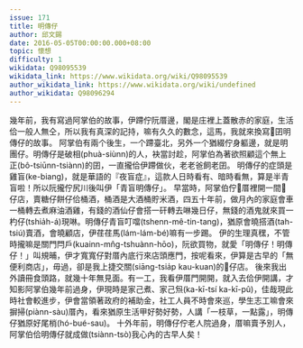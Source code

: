 ```yaml
---
issue: 171
title: 明傳仔
author: 邱文錫
date: 2016-05-05T00:00:00.000+08:00
topic: 懷想
difficulty: 1
wikidata: Q98095539
wikidata_link: https://www.wikidata.org/wiki/Q98095539
author_wikidata_link: https://www.wikidata.org/wiki/undefined
author_wikidata: Q98096294
---
```

幾年前，我有寫過阿掌伯的故事，伊蹛佇阮厝邊，閣是庄裡上蓋散赤的家庭，生活佮一般人無仝，所以我有真深的記持，嘛有久久的數念，這馬，我就來換寫𪜶囝明傳仔的故事。
阿掌伯有兩个後生，一个蹛臺北，另外一个猶綴佇身軀邊，就是明團仔。明傳仔是破相(phuà-siùnn)的人，袂當討趁，阿掌伯為著欲照顧這个無上正(bô-tsiūnn-tsiànn)的囝，一直攏佮伊蹛做伙，老老爸飼老囝。
明傳仔的症頭是雞盲(ke-biang)，就是華語的『夜盲症』，這款人日時看有、暗時看無，算是半青盲啦！所以阮攏佇尻川後叫伊「青盲明傳仔」。
早當時，阿掌伯佇𪜶厝裡開一間𥴊仔店，賣糖仔餅仔佮桶酒，桶酒是大酒桶貯米酒，四五十年前，做月內的家庭會車一桶轉去煮麻油酒雞，有錢的酒仙仔會搭一矸轉去啉幾日仔，無錢的酒鬼就來買一杓仔(tshia̍h-á)現啉。明傳仔青盲叮噹(tshenn-mê-tin-tang)，猶原會曉搭酒(tah-tsiú)賣酒，會曉顧店，伊荏荏馬(lám-lám-bé)嘛有一步踢。
伊的生理真䆀，不管時攏嘛是關門閂戶(kuainn-mn̂g-tshuànn-hōo)，阮欲買物，就愛「明傳仔！明傳仔！」叫規晡，伊才寬寬仔對厝內底行來店頭應門，按呢看來，伊算是古早的「無便利商店」，毋過，卻是我上捷交關(siāng-tsia̍p kau-kuan)的𥴊仔店。
後來我出外讀冊食頭路，就幾十年無見面。有一工，我看伊厝門開開，就入去佮伊開講，才知影阿掌伯幾年前過身，伊現時是家己煮、家己炰(ka-kī-tsí ka-kī-pû)，佳哉現此時社會較進步，伊會當領著政府的補助金，社工人員不時會來巡，學生志工嘛會來摒掃(piànn-sàu)厝內，看來猶原生活甲好勢好勢，人講「一枝草，一點露」，明傳仔猶原好尾梢(hó-bué-sau)。
十外年前，明傳仔佇老人院過身，厝嘛賣予別人，阿掌伯佮明傳仔就成做(tsiànn-tsò)我心內的古早人矣！
